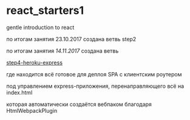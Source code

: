 # react_starters1
gentle introduction to react

по итогам занятия 23.10.2017 создана ветвь step2

по итогам занятия *14.11.2017* создана ветвь 

[step4-heroku-express](../../tree/step4-heroku-express)

 где находится всё готовое для деплоя SPA с клиентским роутером
 
 под управлением express-приложения, перенаправляющего всё на index.html
 
 которая автоматически создаётся вебпаком благодаря HtmlWebpackPlugin
